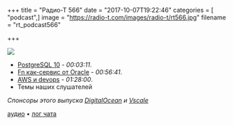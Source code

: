 +++
title = "Радио-Т 566"
date = "2017-10-07T19:22:46"
categories = [ "podcast",]
image = "https://radio-t.com/images/radio-t/rt566.jpg"
filename = "rt_podcast566"

+++

![](https://radio-t.com/images/radio-t/rt566.jpg)

- [PostgreSQL 10](https://www.postgresql.org/about/news/1786/) - *00:03:11*.
- [Fn как-сервис от Oracle](https://blogs.oracle.com/developers/announcing-fn) - *00:56:41*.
- [AWS и devops](http://www.smashcompany.com/technology/aws-does-not-protect-you-from-devops) - *01:28:00*.
- Темы наших слушателей

*Спонсоры этого выпуска [DigitalOcean](https://www.digitalocean.com) и [Vscale](http://bit.ly/radio-t_vscale)*

[аудио](https://cdn.radio-t.com/rt_podcast566.mp3) • [лог чата](http://chat.radio-t.com/logs/radio-t-566.html)
<audio src="https://cdn.radio-t.com/rt_podcast566.mp3" preload="none"></audio>
